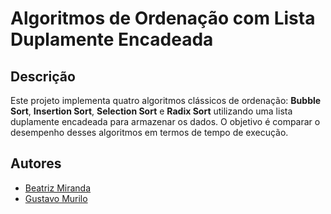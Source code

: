 # Algoritmos de Ordenação com Lista Duplamente Encadeada

## Descrição
Este projeto implementa quatro algoritmos clássicos de ordenação: **Bubble Sort**, **Insertion Sort**, **Selection Sort** e **Radix Sort** utilizando uma lista duplamente encadeada para armazenar os dados. O objetivo é comparar o desempenho desses algoritmos em termos de tempo de execução.


## Autores
- [Beatriz Miranda](https://github.com/mirandabia)
- [Gustavo Murilo](https://github.com/Gustavo-Murilo)
